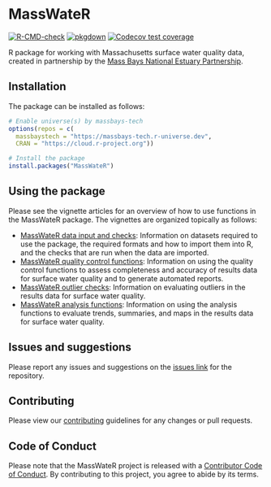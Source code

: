 # MassWateR

<!-- badges: start -->
[![R-CMD-check](https://github.com/massbays-tech/MassWateR/workflows/R-CMD-check/badge.svg)](https://github.com/massbays-tech/MassWateR/actions)
[![pkgdown](https://github.com/massbays-tech/MassWateR/workflows/pkgdown/badge.svg)](https://github.com/massbays-tech/MassWateR/actions)
[![Codecov test coverage](https://codecov.io/gh/massbays-tech/MassWateR/branch/main/graph/badge.svg)](https://app.codecov.io/gh/massbays-tech/MassWateR?branch=main)
<!-- badges: end -->

R package for working with Massachusetts surface water quality data, created in partnership by the [Mass Bays National Estuary Partnership](https://www.mass.gov/orgs/massachusetts-bays-national-estuary-partnership).

## Installation

The package can be installed as follows:

``` r
# Enable universe(s) by massbays-tech
options(repos = c(
  massbaystech = "https://massbays-tech.r-universe.dev",
  CRAN = "https://cloud.r-project.org"))

# Install the package
install.packages("MassWateR")
```
## Using the package

Please see the vignette articles for an overview of how to use functions in the MassWateR package.  The vignettes are organized topically as follows: 

* [MassWateR data input and checks](articles/MassWateR.html): Information on datasets required to use the package, the required formats and how to import them into R, and the checks that are run when the data are imported.
* [MassWateR quality control functions](articles/qcoverview.html): Information on using the quality control functions to assess completeness and accuracy of results data for surface water quality and to generate automated reports.
* [MassWateR outlier checks](articles/outlierchecks.html): Information on evaluating outliers in the results data for surface water quality.
* [MassWateR analysis functions](articles/analysis.html): Information on using the analysis functions to evaluate trends, summaries, and maps in the results data for surface water quality.

## Issues and suggestions 

Please report any issues and suggestions on the [issues link](https://github.com/massbays-tech/MassWateR/issues) for the repository.

## Contributing 

Please view our [contributing](https://github.com/massbays-tech/MassWateR/blob/master/.github/CONTRIBUTING.md) guidelines for any changes or pull requests.

## Code of Conduct
  
Please note that the MassWateR project is released with a [Contributor Code of Conduct](https://contributor-covenant.org/version/2/0/CODE_OF_CONDUCT.html). By contributing to this project, you agree to abide by its terms.